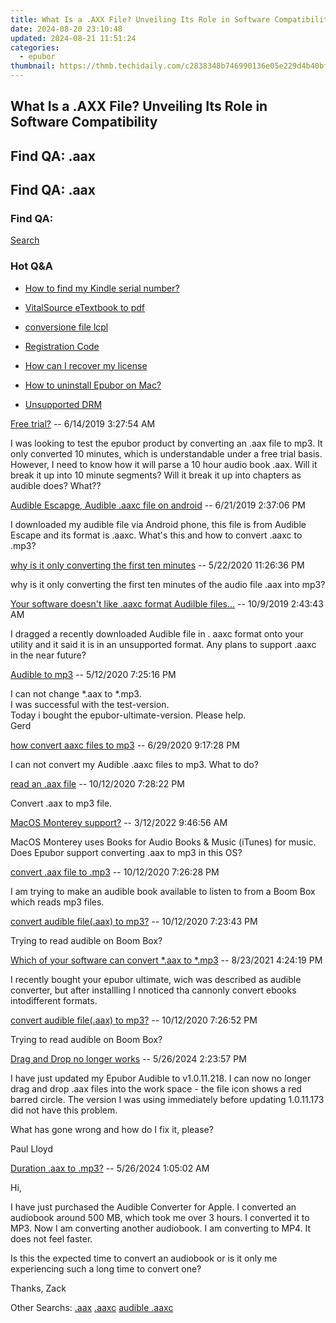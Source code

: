 ```yaml
---
title: What Is a .AXX File? Unveiling Its Role in Software Compatibility
date: 2024-08-20 23:10:48
updated: 2024-08-21 11:51:24
categories:
  - epubor
thumbnail: https://thmb.techidaily.com/c2838348b746990136e05e229d4b40bfea769dde8bb07eb48712190cd8997d0c.jpg
---
```


## What Is a .AXX File? Unveiling Its Role in Software Compatibility

## Find QA: .aax



## Find QA: .aax

### Find QA:

[Search](http://www.epubor.com/Search.aspx?SystemID=46 "Find QA") 

### Hot Q&A

* [How to find my Kindle serial number?](https://tools.techidaily.com/epubor/products/)
* [VitalSource eTextbook to pdf](https://tools.techidaily.com/epubor/products/)
* [conversione file lcpl](https://tools.techidaily.com/epubor/products/)
* [Registration Code](https://tools.techidaily.com/epubor/products/)

* [How can I recover my license](https://tools.techidaily.com/epubor/products/)
* [How to uninstall Epubor on Mac?](https://tools.techidaily.com/epubor/products/)
* [Unsupported DRM](https://tools.techidaily.com/epubor/products/)

[Free trial?](https://tools.techidaily.com/epubor/products/) \-- 6/14/2019 3:27:54 AM 

I was looking to test the epubor product by converting an .aax file to mp3\. It only converted 10 minutes, which is understandable under a free trial basis. However, I need to know how it will parse a 10 hour audio book .aax. Will it break it up into 10 minute segments? Will it break it up into chapters as audible does? What??

[Audible Escapge, Audible .aaxc file on android](https://tools.techidaily.com/epubor/products/) \-- 6/21/2019 2:37:06 PM 

I downloaded my audible file via Android phone, this file is from Audible Escape and its format is .aaxc. What's this and how to convert .aaxc to .mp3?

[why is it only converting the first ten minutes](https://tools.techidaily.com/epubor/products/) \-- 5/22/2020 11:26:36 PM 

why is it only converting the first ten minutes of the audio file .aax into mp3?

[Your software doesn't like .aaxc format Audilble files...](https://tools.techidaily.com/epubor/products/) \-- 10/9/2019 2:43:43 AM 

I dragged a recently downloaded Audible file in . aaxc format onto your utility and it said it is in an unsupported format. Any plans to support .aaxc in the near future?

[Audible to mp3](https://tools.techidaily.com/epubor/products/) \-- 5/12/2020 7:25:16 PM 

I can not change \*.aax to \*.mp3.  
 I was successful with the test-version.  
 Today i bought the epubor-ultimate-version. Please help.  
 Gerd

[how convert aaxc files to mp3](https://tools.techidaily.com/epubor/products/) \-- 6/29/2020 9:17:28 PM 

I can not convert my Audible .aaxc files to mp3\. What to do?

[read an .aax file](https://tools.techidaily.com/epubor/products/) \-- 10/12/2020 7:28:22 PM 

Convert .aax to mp3 file.  

[MacOS Monterey support?](https://tools.techidaily.com/epubor/products/) \-- 3/12/2022 9:46:56 AM 

MacOS Monterey uses Books for Audio Books & Music (iTunes) for music. Does Epubor support converting .aax to mp3 in this OS? 

[convert .aax file to .mp3](https://tools.techidaily.com/epubor/products/) \-- 10/12/2020 7:26:28 PM 

I am trying to make an audible book available to listen to from a Boom Box which reads mp3 files.  

[convert audible file(.aax) to mp3?](http://www.epubor.com/convert-audible-fileaax-to-mp3.html) \-- 10/12/2020 7:23:43 PM 

Trying to read audible on Boom Box?

[Which of your software can convert \*.aax to \*.mp3](https://tools.techidaily.com/epubor/products/) \-- 8/23/2021 4:24:19 PM 

I recently bought your epubor ultimate, wich was described as audible converter, but after installling I nnoticed tha cannonly convert ebooks intodifferent formats.

[convert audible file(.aax) to mp3?](http://www.epubor.com/convert-audible-fileaax-to-mp3-563065.html) \-- 10/12/2020 7:26:52 PM 

Trying to read audible on Boom Box?

[Drag and Drop no longer works](https://tools.techidaily.com/epubor/products/) \-- 5/26/2024 2:23:57 PM 

I have just updated my Epubor Audible to v1.0.11.218\. I can now no longer drag and drop .aax files into the work space - the file icon shows a red barred circle. The version I was using immediately before updating 1.0.11.173 did not have this problem.

 What has gone wrong and how do I fix it, please?

 Paul Lloyd

[Duration .aax to .mp3?](https://tools.techidaily.com/epubor/products/) \-- 5/26/2024 1:05:02 AM 

Hi,

 I have just purchased the Audible Converter for Apple. I converted an audiobook around 500 MB, which took me over 3 hours. I converted it to MP3\. Now I am converting another audiobook. I am converting to MP4\. It does not feel faster.

 Is this the expected time to convert an audiobook or is it only me experiencing such a long time to convert one?

 Thanks, Zack

 Other Searchs: [.aax](https://tools.techidaily.com/epubor/products/) [.aaxc](https://tools.techidaily.com/epubor/products/) [audible .aaxc](https://tools.techidaily.com/epubor/products/)

<ins class="adsbygoogle"
     style="display:block"
     data-ad-format="autorelaxed"
     data-ad-client="ca-pub-7571918770474297"
     data-ad-slot="1223367746"></ins>



<ins class="adsbygoogle"
     style="display:block"
     data-ad-client="ca-pub-7571918770474297"
     data-ad-slot="8358498916"
     data-ad-format="auto"
     data-full-width-responsive="true"></ins>
